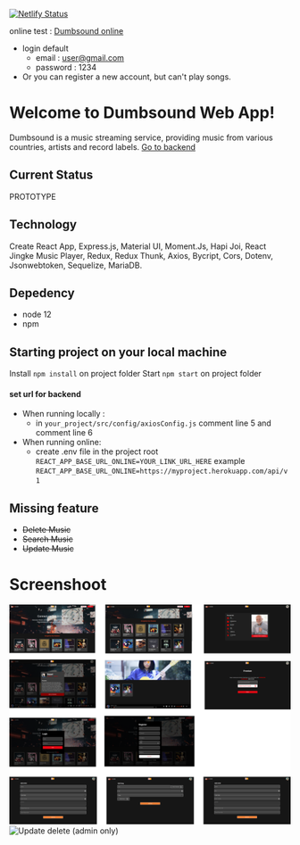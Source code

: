 
[![Netlify Status](https://api.netlify.com/api/v1/badges/a4961057-4cb0-461a-a797-4f67d440bec6/deploy-status)](https://app.netlify.com/sites/dumbsound/deploys)

online test : [Dumbsound online](https://dumbsound.netlify.app/)
- login default 
	- email : user@gmail.com
	- password : 1234
- Or you can register a new account, but can't play songs.
# Welcome to Dumbsound Web App!
Dumbsound is a music streaming service, providing music from various countries, artists and record labels.
[Go to backend](https://github.com/elcoputra/dw16stn70_dumbsound_backend)
## Current Status
PROTOTYPE
## Technology
Create React App, Express.js, Material UI, Moment.Js, Hapi Joi, React Jingke Music Player, Redux, Redux Thunk, Axios, Bycript, Cors, Dotenv, Jsonwebtoken, Sequelize, MariaDB.
## Depedency
- node 12
- npm
## Starting project on your local machine
Install
`npm install` on project folder
Start
`npm start` on project folder
#### set url for backend
- When running locally : 
   - in `your_project/src/config/axiosConfig.js` comment line 5 and comment line 6
 - When running online:
   - create .env file in the project root `REACT_APP_BASE_URL_ONLINE=YOUR_LINK_URL_HERE` example `REACT_APP_BASE_URL_ONLINE=https://myproject.herokuapp.com/api/v1`
## Missing feature
- ~~Delete Music~~
- ~~Search Music~~
- ~~Update Music~~
# Screenshoot
![ss](https://raw.githubusercontent.com/elcoputra/dw16stn70_dumbsound_frontend/master/SS/all.png)
![Update delete (admin only)](https://i.imgur.com/DnG0l6K.gif)

